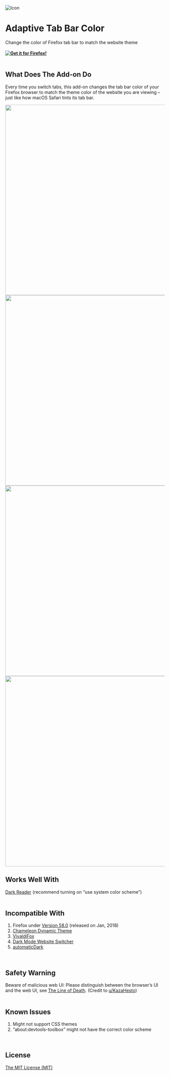 ![Icon](https://github.com/YS-Wong/Adaptive-Tab-Bar-Color/blob/main/images/ATBC_128.png)
# Adaptive Tab Bar Color
Change the color of Firefox tab bar to match the website theme  
<br>
**[![Get it for Firefox!](https://extensionworkshop.com/assets/img/documentation/publish/get-the-addon-178x60px.dad84b42.png)](https://addons.mozilla.org/firefox/addon/adaptive-tab-bar-color/?utm_source=github.com&utm_medium=git&utm_content=download-button&campaign=github)**  
<br>

## What Does The Add-on Do
Every time you switch tabs, this add-on changes the tab bar color of your Firefox browser to match the theme color of the website you are viewing – just like how macOS Safari tints its tab bar.  

<img src="https://addons.mozilla.org/user-media/previews/full/269/269531.png" width="600">

<img src="https://addons.mozilla.org/user-media/previews/full/269/269532.png" width="600">

<img src="https://addons.mozilla.org/user-media/previews/full/269/269533.png" width="600">

<img src="https://addons.mozilla.org/user-media/previews/full/269/269535.png" width="600">
<br>

## Works Well With

<a href="https://addons.mozilla.org/firefox/addon/darkreader/">Dark Reader</a> (recommend turning on “use system color scheme”)  
<br>

## Incompatible With

<ol>
	<li>Firefox under <a href="https://www.mozilla.org/firefox/58.0/releasenotes/">Version 58.0</a> (released on Jan, 2018)</li>
	<li><a href="https://addons.mozilla.org/firefox/addon/chameleon-dynamic-theme-fixed/">Chameleon Dynamic Theme</a></li>
	<li><a href="https://addons.mozilla.org/firefox/addon/vivaldifox/">VivaldiFox</a></li>
	<li><a href="https://addons.mozilla.org/firefox/addon/dark-mode-website-switcher/">Dark Mode Website Switcher</a></li>
	<li><a href="https://addons.mozilla.org/firefox/addon/automatic-dark/">automaticDark</a></li>
</ol> 
<br>

## Safety Warning
Beware of malicious web UI: Please distinguish between the browser’s UI and the web UI, see <a href="https://textslashplain.com/2017/01/14/the-line-of-death/">The Line of Death</a>. (Credit to <a href="https://www.reddit.com/user/KazaHesto/">u/KazaHesto</a>)  
<br>

## Known Issues  
<ol>
	<li>Might not support CSS themes</li>
	<li>“about:devtools-toolbox” might not have the correct color scheme</li>
</ol>
<br>

## License
[The MIT License (MIT)](https://github.com/YS-Wong/Adaptive-Tab-Bar-Color/raw/main/LICENSE)  
<br>
